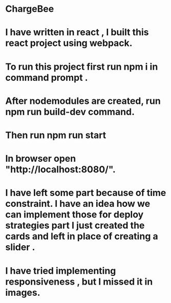 # ChargeBee
# I have written in react , I built this react project using webpack.
# To run this project first run npm i in command prompt .
# After nodemodules are created, run npm run build-dev command.
# Then run npm run start
# In browser open "http://localhost:8080/".
# I have left some part because of time constraint. I have an idea how we can implement those for deploy strategies part I just created the cards and left in place of creating a slider .
# I have tried implementing responsiveness , but I missed it in images.
